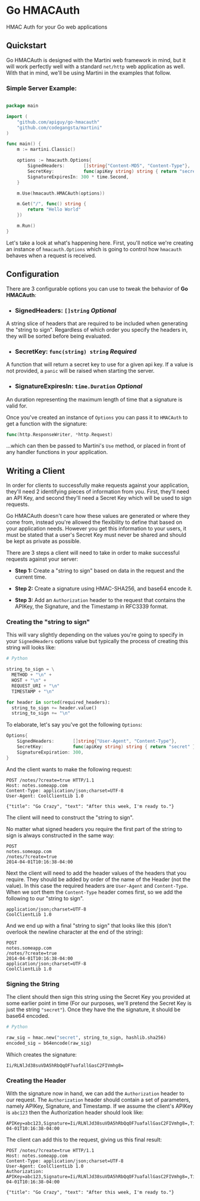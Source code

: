 Go HMACAuth
===========

HMAC Auth for your Go web applications

Quickstart
----------

Go HMACAuth is designed with the Martini web framework in mind, but it
will work perfectly well with a standard `net/http` web application as
well. With that in mind, we'll be using Martini in the examples that
follow.

### Simple Server Example:

```go

package main

import (
	"github.com/apiguy/go-hmacauth"
	"github.com/codegangsta/martini"
)

func main() {
	m := martini.Classic()

	options := hmacauth.Options{
		SignedHeaders:       []string{"Content-MD5", "Content-Type"},
		SecretKey:           func(apiKey string) string { return "secret" },
		SignatureExpiresIn: 300 * time.Second,
	}

	m.Use(hmacauth.HMACAuth(options))

	m.Get("/", func() string {
		return "Hello World"
	})

	m.Run()
}

```

Let's take a look at what's happening here. First, you'll notice we're creating
an instance of `hmacauth.Options` which is going to control how `hmacauth`
behaves when a request is received.

Configuration
-------------

There are 3 configurable options you can use to tweak the behavior of
**Go HMACAuth**:

* ### SignedHeaders: `[]string` *Optional*
A string slice of headers that are required to be included when generating the
"string to sign". Regardless of which order you specify the headers in, they
will be sorted before being evaluated.

* ### SecretKey: `func(string) string` *Required*
A function that will return a secret key to use for a given api key. If a value
is not provided, a `panic` will be raised when starting the server.

* ### SignatureExpiresIn: `time.Duration` *Optional*
An duration representing the maximum length of time that a signature is valid
for.

Once you've created an instance of `Options` you can pass it to `HMACAuth` to
get a function with the signature:

```go
func(http.ResponseWriter, *http.Request)
```

...which can then be passed to Martini's `Use` method, or placed in front of any
handler functions in your application.

Writing a Client
----------------

In order for clients to successfully make requests against your application,
they'll need 2 identifying pieces of information from you. First, they'll need
an API Key, and second they'll need a Secret Key which will be used to sign
requests.

Go HMACAuth doesn't care how these values are generated or where they come from,
instead you're allowed the flexibility to define that based on your application
needs. However you get this information to your users, it must be stated that
a user's Secret Key must never be shared and should be kept as private as
possible.

There are 3 steps a client will need to take in order to make successful
requests against your server:

* **Step 1:** Create a "string to sign" based on data in the request and the
current time.

* **Step 2:** Create a signature using HMAC-SHA256, and base64 encode it.

* **Step 3:** Add an `Authorization` header to the request that contains the
APIKey, the Signature, and the Timestamp in RFC3339 format.


### Creating the "string to sign"

This will vary slightly depending on the values you're going to specify in your
`SignedHeaders` options value but typically the process of creating this string
will looks like:

~~~ python
# Python

string_to_sign = \
  METHOD + "\n" +
  HOST + "\n" +
  REQUEST_URI + "\n"
  TIMESTAMP + "\n"

for header in sorted(required_headers):
  string_to_sign += header.value()
  string_to_sign += "\n"

~~~

To elaborate, let's say you've got the following `Options`:

```go
Options{
	SignedHeaders:       []string{"User-Agent", "Content-Type"},
	SecretKey:           func(apiKey string) string { return "secret" },
	SignatureExpiration: 300,
}
```

And the client wants to make the following request:

```http
POST /notes/?create=true HTTP/1.1
Host: notes.someapp.com
Content-Type: application/json;charset=UTF-8
User-Agent: CoolClientLib 1.0

{"title": "Go Crazy", "text": "After this week, I'm ready to."}
```

The client will need to construct the "string to sign".

No matter what signed headers you require the first part of the string to sign
is always constructed in the same way:

```
POST
notes.someapp.com
/notes/?create=true
2014-04-01T10:16:38-04:00

```

Next the client will need to add the header values of the headers that you
require. They should be added by order of the name of the Header
(not the value). In this case the required headers are `User-Agent` and
`Content-Type`. When we sort them the `Content-Type` header comes first, so
we add the following to our "string to sign".

```
application/json;charset=UTF-8
CoolClientLib 1.0

```

And we end up with a final "string to sign" that looks like this (don't overlook
the newline character at the end of the string):

```
POST
notes.someapp.com
/notes/?create=true
2014-04-01T10:16:38-04:00
application/json;charset=UTF-8
CoolClientLib 1.0

```

### Signing the String

The client should then sign this string using the Secret Key you provided at
some earlier point in time (For our purposes, we'll pretend the Secret Key is
just the string `"secret"`). Once they have the the signature, it should be
base64 encoded.

~~~ python
# Python

raw_sig = hmac.new("secret", string_to_sign, hashlib.sha256)
encoded_sig = b64encode(raw_sig)

~~~

Which creates the signature:

```
Ii/RLNlJd38suVDA5hRbQqOF7uafallGasC2FIVmhg8=
```

### Creating the Header


With the signature now in hand, we can add the `Authorization` header to our
request. The `Authorization` header should contain a set of parameters, namely
APIKey, Signature, and Timestamp. If we assume the client's APIKey is
`abc123` then the Authorization header should look like:

```
APIKey=abc123,Signature=Ii/RLNlJd38suVDA5hRbQqOF7uafallGasC2FIVmhg8=,Timestamp=2014-04-01T10:16:38-04:00
```

The client can add this to the request, giving us this final result:

```http
POST /notes/?create=true HTTP/1.1
Host: notes.someapp.com
Content-Type: application/json;charset=UTF-8
User-Agent: CoolClientLib 1.0
Authorization: APIKey=abc123,Signature=Ii/RLNlJd38suVDA5hRbQqOF7uafallGasC2FIVmhg8=,Timestamp=2014-04-01T10:16:38-04:00

{"title": "Go Crazy", "text": "After this week, I'm ready to."}
```

